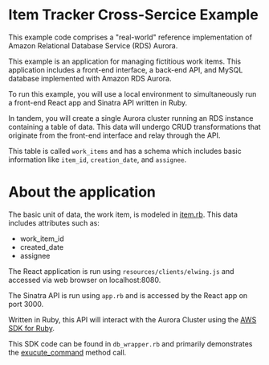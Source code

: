 # Item Tracker Cross-Sercice Example

This example code comprises a "real-world" reference implementation of Amazon Relational Database Service (RDS) Aurora.

This example is an application for managing fictitious work items.
This application includes a front-end interface, a back-end API, and MySQL database implemented with Amazon RDS Aurora.

To run this example, you will use a local environment to simultaneously run a front-end React app and Sinatra API written in Ruby.

In tandem, you will create a single Aurora cluster running an RDS instance containing a table of data.
This data will undergo CRUD transformations that originate from the front-end interface and relay through the API.

This table is called `work_items` and has a schema which includes basic information like `item_id`, `creation_date`, and `assignee`.

# About the application

The basic unit of data, the work item, is modeled in [item.rb](models/item.rb). This data includes attributes such as:
* work_item_id
* created_date
* assignee

The React application is run using `resources/clients/elwing.js` and accessed via web browser on localhost:8080.

The Sinatra API is run using `app.rb` and is accessed by the React app on port 3000.

Written in Ruby, this API will interact with the Aurora Cluster using the [AWS SDK for Ruby](https://docs.aws.amazon.com/sdk-for-ruby/v3/developer-guide/welcome.html).

This SDK code can be found in `db_wrapper.rb` and primarily demonstrates the [exucute_command](https://docs.aws.amazon.com/sdk-for-ruby/v3/api/Aws/RDSDataService/Client.html#execute_statement-instance_method) method call. 